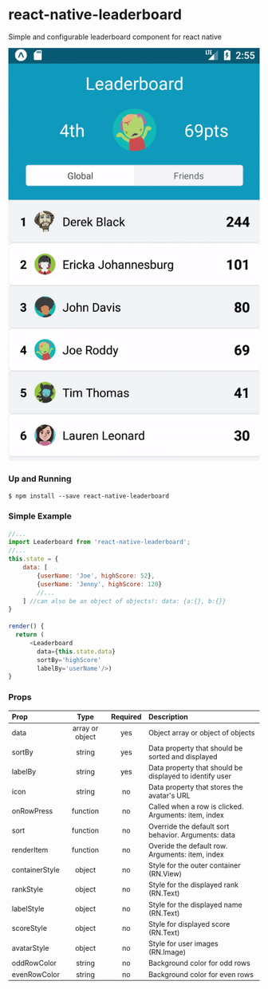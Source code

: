 # react-native-leaderboard
Simple and configurable leaderboard component for react native

![Example](example.gif)

### Up and Running

```shell
$ npm install --save react-native-leaderboard
```

### Simple Example

```javascript
//...
import Leaderboard from 'react-native-leaderboard';
//...
this.state = {
    data: [
        {userName: 'Joe', highScore: 52},
        {userName: 'Jenny', highScore: 120}
        //...
    ] //can also be an object of objects!: data: {a:{}, b:{}}
}

render() {
  return (
      <Leaderboard 
        data={this.state.data} 
        sortBy='highScore' 
        labelBy='userName'/>)
}
```

### Props
| Prop | Type | Required | Description |
| :------------ |:---------------:|:------:| :-----|
| data | array or object|yes| Object array or object of objects |
| sortBy | string |yes| Data property that should be sorted and displayed
| labelBy | string|yes | Data property that should be displayed to identify user |
| icon | string |no| Data property that stores the avatar's URL |
| onRowPress | function |no| Called when a row is clicked. Arguments: item, index |
| sort | function |no| Override the default sort behavior. Arguments: data |
| renderItem | function |no| Overide the default row. Arguments: item, index |
| containerStyle | object |no| Style for the outer container (RN.View) |
| rankStyle | object |no| Style for the displayed rank (RN.Text) |
| labelStyle | object |no| Style for the displayed name (RN.Text)|
| scoreStyle | object |no| Style for displayed score (RN.Text) |
| avatarStyle | object |no| Style for user images (RN.Image) |
| oddRowColor | string |no| Background color for odd rows |
| evenRowColor | string |no| Background color for even rows |